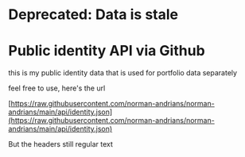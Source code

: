 # Deprecated: Data is stale

# Public identity API via Github

this is my public identity data that is used for portfolio data separately

feel free to use, here's the url

[https://raw.githubusercontent.com/norman-andrians/norman-andrians/main/api/identity.json](https://raw.githubusercontent.com/norman-andrians/norman-andrians/main/api/identity.json)

But the headers still regular text